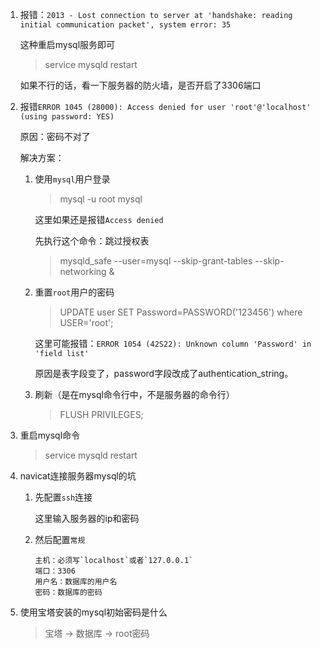 1. 报错：`2013 - Lost connection to server at 'handshake: reading initial communication packet', system error: 35`

    这种重启mysql服务即可

    > service mysqld restart

    如果不行的话，看一下服务器的防火墙，是否开启了3306端口

2. 报错`ERROR 1045 (28000): Access denied for user 'root'@'localhost' (using password: YES)`

    原因：密码不对了

    解决方案：

    1. 使用`mysql`用户登录
        > mysql -u root mysql

        这里如果还是报错`Access denied`

        先执行这个命令：跳过授权表

        > mysqld_safe --user=mysql --skip-grant-tables --skip-networking &

    2. 重置`root`用户的密码

        > UPDATE user SET Password=PASSWORD('123456') where USER='root'; 

        这里可能报错：`ERROR 1054 (42S22): Unknown column 'Password' in 'field list'`

        原因是表字段变了，password字段改成了authentication_string。

    3. 刷新（是在mysql命令行中，不是服务器的命令行）

        > FLUSH PRIVILEGES;

3. 重启mysql命令

    > service mysqld restart

4. navicat连接服务器mysql的坑

    1. 先配置`ssh`连接

        这里输入服务器的ip和密码

    2. 然后配置`常规`

        ```shell
        主机：必须写`localhost`或者`127.0.0.1`
        端口：3306
        用户名：数据库的用户名
        密码：数据库的密码
        ```

5. 使用宝塔安装的mysql初始密码是什么

    > 宝塔 -> 数据库 -> root密码